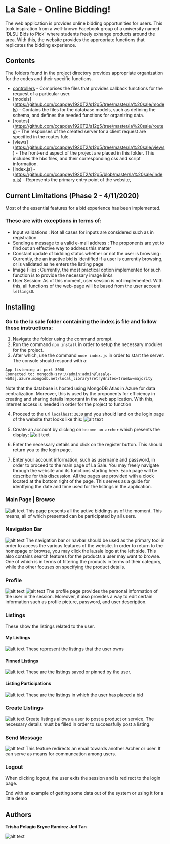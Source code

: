 # La Sale - Online Bidding!

The web application is provides online bidding opportunities for users. This took inspiration from a well-known Facebook group of a university named 'DLSU Bids to Pick' where students freely exhange products around the area. With this, the website provides the appropriate functions that replicates the bidding experience.


## Contents
The folders found in the project directory provides appropriate organization for the codes and their specific functions.
- [controllers](https://github.com/ccapdev1920T2/s12g5/tree/master/la%20sale/controllers) - Comprises the files that provides callback functions for the request of a particular user.
- [models] (https://github.com/ccapdev1920T2/s12g5/tree/master/la%20sale/models) - Contains the files for the database models, such as defining the schema, and defines the needed functions for organizing data.
- [routes] (https://github.com/ccapdev1920T2/s12g5/tree/master/la%20sale/routes) - The responses of the created server for a client request are specified in the routes fule.
- [views] (https://github.com/ccapdev1920T2/s12g5/tree/master/la%20sale/views) - The front-end aspect of the project are placed in this folder. This includes the hbs files, and their corresponding css and script information.
- [index.js] - (https://github.com/ccapdev1920T2/s12g5/blob/master/la%20sale/index.js) - Represents the primary entry point of the website,

## Current Limitations (Phase 2 - 4/11/2020)
Most of the essential features for a bid experience has been implemented. 
### These are with exceptions in terms of:
- Input validations : Not all cases for inputs are considered such as in registration
- Sending a message to a valid e-mail address : The proponents are yet to find out an effective way to address this matter
- Constant update of bidding status whether or not the user is browsing : Currently, the an inactive bid is identified if a user is currently browsing, or is validated as he enters the listiing page
- Image Files : Currently, the most practical option implemented for such function is to provide the necessary image links
- User Session: As of this moment, user session is not implemented. With this, all functions of the web-page will be based from the user account `lellings0`.


## Installing

### Go to the la sale folder containing the index.js file and follow these instructions:

1. Navigate the folder using the command prompt.
2. Run the command `npm install` in order to setup the necessary modules for the project.
3. After which, use the command `node index.js` in order to start the server. The console should respond with a:
```
App listening at port 3000
Connected to: mongodb+srv://admin:admin@lasale-wb0sj.azure.mongodb.net/local_library?retryWrites=true&w=majority
```
Note that the database is hosted using MongoDB Atlas in Azure for data centralization. Moreover, this is used by the proponents for efficiency in creating and sharing details important in the web application. With this, internet access is needed in order for the project to function

4. Proceed to the url `localhost:3030` and you should land on the login page of the website that looks like this:
![alt text](https://media.discordapp.net/attachments/696739033371508777/698197365773041714/unknown.png?width=1345&height=677)

5. Create an account by clicking on `become an archer` which presents the display: 
![alt text](https://media.discordapp.net/attachments/696739033371508777/698197930363977789/unknown.png?width=1345&height=677)

6. Enter the necessary details and click on the register button. This should return you to the login page.

7. Enter your account information, such as username and password, in order to proceed to the main page of La Sale. You may freely navigate through the website and its functions starting here. Each page will be describe for this discussion. All the pages are provided with a clock located at the bottom right of the page. This serves as a guide for identfying the date and time used for the listings in the application. 

### Main Page | Browse 
![alt text](https://media.discordapp.net/attachments/696739033371508777/698199083713691729/unknown.png?width=1348&height=677)
This page presents all the active biddings as of the moment. This means, all of which presented can be participated by all users.

### Navigation Bar 
![alt text](https://media.discordapp.net/attachments/696739033371508777/698200675967828068/unknown.png?width=1442&height=52)
The navigation bar or navbar should be used as the primary tool in order to access the various features of the website. In order to return to the homepage or browse, you may click the la.sale logo at the left side. This also contains search features for the products a user may want to browse. One of which is in terms of filtering the products in terms of their category, while the other focuses on specifying the product details. 

### Profile
![alt text](https://media.discordapp.net/attachments/696739033371508777/698201951346884618/unknown.png?width=1347&height=677)
![alt text](https://media.discordapp.net/attachments/696739033371508777/698201993130410064/unknown.png?width=1341&height=677)
The profile page provides the personal information of the user in the session. Moreover, it also provides a way to edit certain information such as profile picture, password, and user description.
  
### Listings
These show the listings related to the user.

#### My Listings
![alt text](https://media.discordapp.net/attachments/696739033371508777/698203342656241755/unknown.png?width=1356&height=677)
These represent the listings that the user owns

#### Pinned Listings
![alt text](https://media.discordapp.net/attachments/696739033371508777/698203430711328798/unknown.png?width=1343&height=677)
These are the listings saved or pinned by the user.

#### Listing Participations
![alt text](https://media.discordapp.net/attachments/696739033371508777/698203508020609074/unknown.png?width=1343&height=677)
These are the listings in which the user has placed a bid

### Create Listings
![alt text](https://media.discordapp.net/attachments/696739033371508777/698205288053866576/unknown.png?width=1343&height=677)
Create listings allows a user to post a product or service. The necessary details must be filled in order to successfully post a listing.

### Send Message
![alt text](https://media.discordapp.net/attachments/696739033371508777/698205601661976626/unknown.png?width=1348&height=677)
This feature redirects an email towards another Archer or user. It can serve as means for communcation among users.

### Logout
When clicking logout, the user exits the session and is redirect to the login page.


End with an example of getting some data out of the system or using it for a little demo


## Authors

**Trisha Pelagio**
**Bryce Ramirez**
**Jed Tan**

![alt text](https://media.discordapp.net/attachments/696739033371508777/698210571006509226/pizap.jpg)

